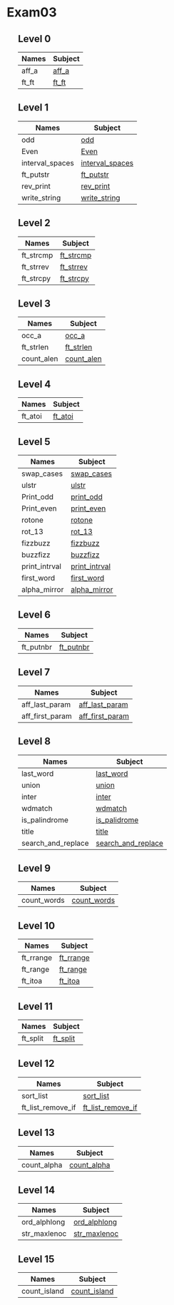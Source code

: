 # Exam03

<div style="margin-left: auto;
            margin-right: auto;
            width: 90%">

## Level 0
| Names | Subject |
| --- | --- |
| aff_a     | [aff_a](https://github.com/rickymercury/Piscine_42/tree/master/Exame/Exerc%C3%ADcios/0-aff_a)     |
| ft_ft    | [ft_ft](https://github.com/rickymercury/Piscine_42/tree/master/Exame/Exerc%C3%ADcios/1-ft_ft)    |


## Level 1
| Names | Subject |
| --- | --- |
| odd       | [odd](https://github.com/rickymercury/Piscine_42/tree/master/Exame/Exerc%C3%ADcios/1-odd)     |
| Even      | [Even](https://github.com/rickymercury/Piscine_42/tree/master/Exame/Exerc%C3%ADcios/1-even)     |
| interval_spaces| [interval_spaces](https://github.com/rickymercury/Piscine_42/tree/master/Exame/Exerc%C3%ADcios/1-interval_spaces)   |
| ft_putstr | [ft_putstr](https://github.com/rickymercury/Piscine_42/tree/master/Exame/Exerc%C3%ADcios/1-ft_putstr)     |
| rev_print | [rev_print](https://github.com/rickymercury/Piscine_42/tree/master/Exame/Exerc%C3%ADcios/1-%20rev_print)     |
| write_string | [write_string](https://github.com/rickymercury/Piscine_42/tree/master/Exame/Exerc%C3%ADcios/1-write_string)     |

## Level 2
| Names | Subject |
| --- | --- |
| ft_strcmp | [ft_strcmp](https://github.com/rickymercury/Piscine_42/tree/master/Exame/Exerc%C3%ADcios/2-ft_strcmp)     |
| ft_strrev | [ft_strrev](https://github.com/rickymercury/Piscine_42/tree/master/Exame/Exerc%C3%ADcios/2-ft_strrev)     |
| ft_strcpy | [ft_strcpy](https://github.com/rickymercury/Piscine_42/tree/master/Exame/Exerc%C3%ADcios/1-ft_strcpy)     |

## Level 3
| Names | Subject |
| --- | --- |
| occ_a     | [occ_a](https://github.com/rickymercury/Piscine_42/tree/master/Exame/Exerc%C3%ADcios/1-occ_z)     |
| ft_strlen | [ft_strlen](https://github.com/rickymercury/Piscine_42/tree/master/Exame/Exerc%C3%ADcios/1-ft_strlen) |
| count_alen     | [count_alen](https://github.com/rickymercury/Piscine_42/tree/master/Exame/Exerc%C3%ADcios/1-count_alen)     |

## Level 4
| Names | Subject |
| --- | --- |
| ft_atoi   | [ft_atoi](https://github.com/rickymercury/Piscine_42/tree/master/Exame/Exerc%C3%ADcios/2-ft_atoi)   |

## Level 5
| Names | Subject |
| --- | --- |
| swap_cases| [swap_cases](https://github.com/rickymercury/Piscine_42/tree/master/Exame/Exerc%C3%ADcios/0-swap_cases)     |
| ulstr     | [ulstr](https://github.com/rickymercury/Piscine_42/tree/master/Exame/Exerc%C3%ADcios/1-ulstr)     |
| Print_odd | [print_odd](https://github.com/rickymercury/Piscine_42/tree/master/Exame/Exerc%C3%ADcios/0-print_odd) |
| Print_even| [print_even](https://github.com/rickymercury/Piscine_42/tree/master/Exame/Exerc%C3%ADcios/0-print_even)     |
| rotone    | [rotone](https://github.com/rickymercury/Piscine_42/tree/master/Exame/Exerc%C3%ADcios/1-rot_one)     |
| rot_13    | [rot_13](https://github.com/rickymercury/Piscine_42/tree/master/Exame/Exerc%C3%ADcios/1-rot_13)     |
| fizzbuzz  | [fizzbuzz](https://github.com/rickymercury/Piscine_42/tree/master/Exame/Exerc%C3%ADcios/1-fizzbuzz)     |
| buzzfizz  | [buzzfizz](https://github.com/rickymercury/Piscine_42/tree/master/Exame/Exerc%C3%ADcios/1-buzzfizz)     |
| print_intrval| [print_intrval](./Subjects/Level2/print_intrval/print_intrval.subject.txt)     |
| first_word  | [first_word](https://github.com/rickymercury/Piscine_42/tree/master/Exame/Exerc%C3%ADcios/1-first_word)     |
| alpha_mirror  | [alpha_mirror](https://github.com/rickymercury/Piscine_42/tree/master/Exame/Exerc%C3%ADcios/2-alpha_mirror)     |

## Level 6
| Names | Subject |
| --- | --- |
| ft_putnbr| [ft_putnbr](https://github.com/rickymercury/Piscine_42/tree/master/Exame/Exerc%C3%ADcios/2-ft_putnbr)     |

## Level 7
| Names | Subject |
| --- | --- |
| aff_last_param   | [aff_last_param](https://github.com/rickymercury/Piscine_42/tree/master/Exame/Exerc%C3%ADcios/0-aff_last_param)   |
| aff_first_param   | [aff_first_param](https://github.com/rickymercury/Piscine_42/tree/master/Exame/Exerc%C3%ADcios/0-aff_first_param)   |

## Level 8
| Names | Subject |
| --- | --- |
| last_word   | [last_word](https://github.com/rickymercury/Piscine_42/tree/master/Exame/Exerc%C3%ADcios/2-last_word)   |
| union   | [union](https://github.com/rickymercury/Piscine_42/tree/master/Exame/Exerc%C3%ADcios/2-union)   |
| inter   | [inter](https://github.com/rickymercury/Piscine_42/tree/master/Exame/Exerc%C3%ADcios/2-inter)   |
| wdmatch   | [wdmatch](https://github.com/rickymercury/Piscine_42/tree/master/Exame/Exerc%C3%ADcios/2-wd_match)   |
| is_palindrome   | [is_palidrome](https://github.com/rickymercury/Piscine_42/tree/master/Exame/Exerc%C3%ADcios/3-is_palindrome)   |
| title   | [title](https://github.com/rickymercury/Piscine_42/tree/master/Exame/Exerc%C3%ADcios/2-title)   |
| search_and_replace   | [search_and_replace](https://github.com/rickymercury/Piscine_42/tree/master/Exame/Exerc%C3%ADcios/1-search_and_replace)   |

## Level 9
| Names | Subject |
| --- | --- |
| count_words   | [count_words](https://github.com/rickymercury/Piscine_42/tree/master/Exame/Exerc%C3%ADcios/1-count_words)   |

## Level 10
| Names | Subject |
| --- | --- |
| ft_rrange   | [ft_rrange](https://github.com/rickymercury/Piscine_42/tree/master/Exame/Exerc%C3%ADcios/3-ft_range)   |
| ft_range   | [ft_range](https://github.com/rickymercury/Piscine_42/tree/master/Exame/Exerc%C3%ADcios/3-ft_rrange)   |
| ft_itoa   | [ft_itoa](https://github.com/rickymercury/Piscine_42/tree/master/Exame/Exerc%C3%ADcios/4-ft_itoa)   |

## Level 11
| Names | Subject |
| --- | --- |
| ft_split   | [ft_split](https://github.com/rickymercury/Piscine_42/tree/master/Exame/Exerc%C3%ADcios/4-ft_split)   |

## Level 12
| Names | Subject |
| --- | --- |
| sort_list   | [sort_list](./Subjects/Level12/sort_list/sort_list.subject.txt)   |
| ft_list_remove_if   | [ft_list_remove_if](./Subjects/Level12/ft_list_remove_if/ft_list_remove_if.subject.txt)   |

## Level 13
| Names | Subject |
| --- | --- |
| count_alpha   | [count_alpha](./Subjects/Level13/count_alpha/count_alpha.subject.txt)   |

## Level 14
| Names | Subject |
| --- | --- |
| ord_alphlong   | [ord_alphlong](./Subjects/Level14/ord_alphlong/ord_alphlong.subject.txt)   |
| str_maxlenoc   | [str_maxlenoc](./Subjects/Level14/str_maxlenoc/str_maxlenoc.subject.txt)   |

## Level 15
| Names | Subject |
| --- | --- |
| count_island   | [count_island](./Subjects/Level15/count_island/count_island.subject.txt)   |

</div>